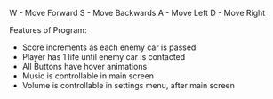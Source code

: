 W - Move Forward
S - Move Backwards
A - Move Left
D - Move Right

Features of Program:
- Score increments as each enemy car is passed
- Player has 1 life until enemy car is contacted
- All Buttons have hover animations
- Music is controllable in main screen
- Volume is controllable in settings menu, after main screen
